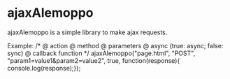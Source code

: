 # ajaxAlemoppo

ajaxAlemoppo is a simple library to make ajax requests.

Example:
/*
@ action
@ method
@ parameters
@ async (true: async; false: sync)
@ callback function */
ajaxAlemoppo("page.html", "POST", "param1=value1&param2=value2", true, function(response){ console.log(response);});
